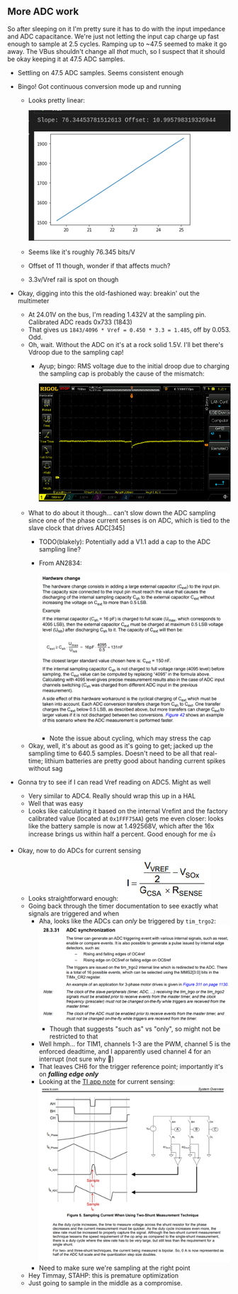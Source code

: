 ## More ADC work

So after sleeping on it I'm pretty sure it has to do with the input impedance and ADC capacitance. We're just not letting the input cap charge up fast enough to sample at 2.5 cycles. Ramping up to ~47.5 seemed to make it go away. The VBus shouldn't change all _that_ much, so I suspect that it should be okay keeping it at 47.5 ADC samples.

- Settling on 47.5 ADC samples. Seems consistent enough
- Bingo! Got continuous conversion mode up and running
  - Looks pretty linear:

    ![](images/2021-07-30-13-25-02.png)
  - Seems like it's roughly 76.345 bits/V
  - Offset of 11 though, wonder if that affects much?
  - 3.3v/Vref rail is spot on though
- Okay, digging into this the old-fashioned way: breakin' out the multimeter
  - At 24.01V on the bus, I'm reading 1.432V at the sampling pin. Calibrated ADC reads 0x733 (1843)
  - That gives us `1843/4096 * Vref = 0.450 * 3.3 = 1.485`, off by 0.053. Odd.
  - Oh, wait. Without the ADC on it's at a rock solid 1.5V. I'll bet there's Vdroop due to the sampling cap!
    - Ayup; bingo: RMS voltage due to the initial droop due to charging the sampling cap is probably the cause of the mismatch:

      ![](images/2021-07-30-14-44-10.png)
  - What to do about it though... can't slow down the ADC sampling since one of the phase current senses is on ADC, which is tied to the slave clock that drives ADC[345]
    - TODO(blakely): Potentially add a V1.1 add a cap to the ADC sampling line?
    - From AN2834:

      ![](images/2021-07-30-14-50-25.png)
      - Note the issue about cycling, which may stress the cap
  - Okay, well, it's about as good as it's going to get; jacked up the sampling time to 640.5 samples. Doesn't need to be all that real-time; lithium batteries are pretty good about handing current spikes without sag
- Gonna try to see if I can read Vref reading on ADC5. Might as well
  - Very similar to ADC4. Really should wrap this up in a HAL
  - Well that was easy
  - Looks like calculating it based on the internal Vrefint and the factory calibrated value (located at `0x1FFF75AA`) gets me even closer: looks like the battery sample is now at 1.492568V, which after the 16x increase brings us within half a percent. Good enough for me :thumbsup:

- Okay, now to do ADCs for current sensing
  - Looks straightforward enough:
    ![](images/2021-07-30-21-31-42.png)
  - Going back through the timer documentation to see exactly what signals are triggered and when
    - Aha, looks like the ADCs can _only_ be triggered by `tim_trgo2`:
      ![](images/2021-07-30-22-09-59.png)
      - Though that suggests "such as" vs "only", so might not be restricted to that
    - Well hmph... for TIM1, channels 1-3 are the PWM, channel 5 is the enforced deadtime, and I apparently used channel 4 for an interrupt (not sure why :shrug:)
    - That leaves CH6 for the trigger reference point; importantly it's on ***falling edge only***
    - Looking at the [TI app note](https://www.ti.com/lit/ug/tiducy7/tiducy7.pdf?ts=1627708655954) for current sensing:
      ![](images/2021-07-30-22-25-46.png)
    - Need to make sure we're sampling at the right point
  - Hey Timmay, STAHP: this is premature optimization
  - Just going to sample in the middle as a compromise.

